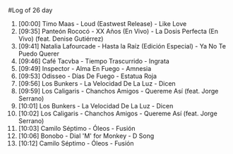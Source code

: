 #Log of 26 day

1. [00:00] Timo Maas - Loud (Eastwest Release) - Like Love
1. [09:35] Panteón Rococó - XX Años (En Vivo) - La Dosis Perfecta (En Vivo) (feat. Denise Gutiérrez)
1. [09:41] Natalia Lafourcade - Hasta la Raíz (Edición Especial) - Ya No Te Puedo Querer
1. [09:46] Café Tacvba - Tiempo Trascurrido - Ingrata
1. [09:49] Inspector - Alma En Fuego - Amnesia
1. [09:53] Odisseo - Días De Fuego - Estatua Roja
1. [09:56] Los Bunkers - La Velocidad De La Luz - Dicen
1. [09:59] Los Caligaris - Chanchos Amigos - Quereme Así (feat. Jorge Serrano)
1. [10:01] Los Bunkers - La Velocidad De La Luz - Dicen
1. [10:02] Los Caligaris - Chanchos Amigos - Quereme Así (feat. Jorge Serrano)
1. [10:03] Camilo Séptimo - Óleos - Fusión
1. [10:06] Bonobo - Dial 'M' for Monkey - D Song
1. [10:12] Camilo Séptimo - Óleos - Fusión

